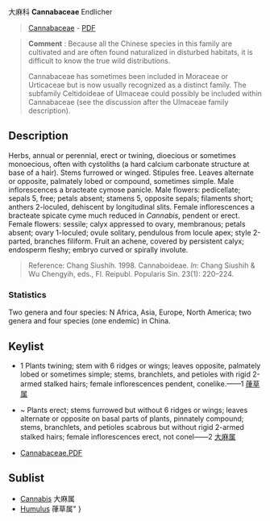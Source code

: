 大麻科 **Cannabaceae** Endlicher

> [Cannabaceae](http://www.iplant.cn/info/Cannabaceae?t=foc) - [PDF](http://www.iplant.cn/foc/pdf/Cannabaceae.pdf)

> **Comment** : 
> Because all the Chinese species in this family are cultivated and are often found naturalized in disturbed habitats, it is difficult to know the true wild distributions.
>
> Cannabaceae has sometimes been included in Moraceae or Urticaceae but is now usually recognized as a distinct family. The subfamily Celtidoideae of Ulmaceae could possibly be included within Cannabaceae (see the discussion after the Ulmaceae family description).

## Description

Herbs, annual or perennial, erect or twining, dioecious or sometimes monoecious, often with cystoliths (a hard calcium carbonate structure at base of a hair). Stems furrowed or winged. Stipules free. Leaves alternate or opposite, palmately lobed or compound, sometimes simple. Male inflorescences a bracteate cymose panicle. Male flowers: pedicellate; sepals 5, free; petals absent; stamens 5, opposite sepals; filaments short; anthers 2-loculed, dehiscent by longitudinal slits. Female inflorescences a bracteate spicate cyme much reduced in *Cannabis*, pendent or erect. Female flowers: sessile; calyx appressed to ovary, membranous; petals absent; ovary 1-loculed; ovule solitary, pendulous from locule apex; style 2-parted, branches filiform. Fruit an achene, covered by persistent calyx; endosperm fleshy; embryo curved or spirally involute.



> Reference: 
> Chang Siushih. 1998. Cannaboideae. *In*: Chang Siushih & Wu Chengyih, eds., Fl. Reipubl. Popularis Sin. 23(1): 220–224.

### Statistics
Two genera and four species: N Africa, Asia, Europe, North America; two genera and four species (one endemic) in China.

## Keylist

* 1 Plants twining; stem with 6 ridges or wings; leaves opposite, palmately lobed or sometimes simple; stems, branchlets, and petioles with rigid 2-armed stalked hairs; female inflorescences pendent, conelike.——1  [葎草属](http://www.iplant.cn/info/Humulus?t=foc)
* ~ Plants erect; stems furrowed but without 6 ridges or wings; leaves alternate or opposite on basal parts of plants, pinnately compound; stems, branchlets, and petioles scabrous but without rigid 2-armed stalked hairs; female inflorescences erect, not conel——2  [大麻属](http://www.iplant.cn/info/Cannabis?t=foc)

* [Cannabaceae.PDF](http://www.iplant.cn/foc/pdf/Cannabaceae.pdf)

## Sublist

* [Cannabis](http://www.iplant.cn/info/Cannabis?t=foc)
 大麻属
* [Humulus](http://www.iplant.cn/info/Humulus?t=foc) 葎草属"
}